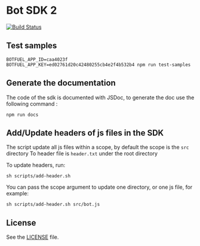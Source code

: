 # Bot SDK 2

[![Build Status](https://travis-ci.com/Botfuel/bot-sdk2.svg?token=DzdpA2xzqKcvBPt7ExGD&branch=master)](https://travis-ci.com/Botfuel/bot-sdk2)

## Test samples

```
BOTFUEL_APP_ID=caa4023f BOTFUEL_APP_KEY=ed02761d20c42480255cb4e2f4b532b4 npm run test-samples
```

## Generate the documentation

The code of the sdk is documented with JSDoc, to generate the doc use the following command :

```
npm run docs
```

## Add/Update headers of js files in the SDK

The script update all js files within a scope, by default the scope is the `src` directory
To header file is `header.txt` under the root directory

To update headers, run:

```
sh scripts/add-header.sh
```

You can pass the scope argument to update one directory, or one js file, for example:

```
sh scripts/add-header.sh src/bot.js
```

## License

See the [LICENSE](LICENSE.md) file.
